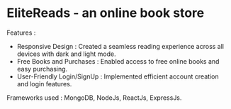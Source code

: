 # EliteReads - an online book store

Features :
- Responsive Design : Created a seamless reading experience across all devices with dark and light mode.
- Free Books and Purchases : Enabled access to free online books and easy purchasing.
- User-Friendly Login/SignUp : Implemented efficient account creation and login features.


Frameworks used : MongoDB, NodeJs, ReactJs, ExpressJs.
